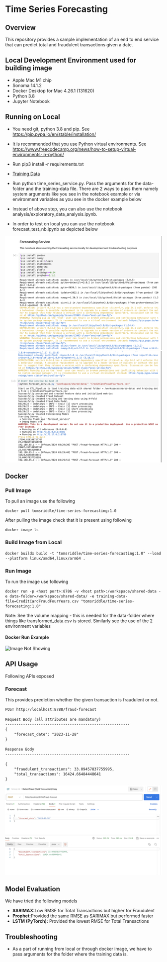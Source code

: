 # Time Series Forecasting

## Overview

This repository provides a sample implementation of an end to end service that can predict total and fraudulent transactions given a date. 

## Local Development Environment used for building image

* Apple Mac M1 chip
* Sonoma 14.1.2
* Docker Desktop for Mac 4.26.1 (131620)
* Python 3.8
* Jupyter Notebook

## Running on Local

* You need git, python 3.8 and pip. See https://pip.pypa.io/en/stable/installation/

* It is recommended that you use Python virtual environments. See https://www.freecodecamp.org/news/how-to-setup-virtual-environments-in-python/

* Run pip3 install -r requirements.txt

* [Training Data](https://drive.google.com/file/d/1IKxNefL6pkBNBPdMpRJRy3OUxcXwzHHS/view?usp=sharing) 

* Run python time_series_service.py. Pass the arguments for the data-folder and the training-data file. There are 2 ways to pass them namely system arguments like you see in the notebook example or via environment variables as you see in the docker example below 

* Instead of above step, you can also use the notebook analysis/exploratory_data_analysis.ipynb. 

* In order to test on local you can use the notebook forecast_test_nb.ipynb as depicted below

![Image Not Showing](https://github.com/shaileshhemdev/public-images/blob/main/ForecastingServiceLocal1.png?raw=true)
![Image Not Showing](https://github.com/shaileshhemdev/public-images/blob/main/ForecastingServiceLocal2.png?raw=true)

## Docker

### Pull Image

To pull an image use the following 

```
docker pull tomsriddle/time-series-forecasting:1.0

```

After pulling the image check that it is present using following

```
docker image ls

```

### Build Image from Local

```
docker buildx build -t "tomsriddle/time-series-forecasting:1.0" --load --platform linux/amd64,linux/arm64 .

```


### Run Image

To run the image use following

```
docker run -p <host port>:8786 -v <host path>:/workspace/shared-data -e data-folder=/workspace/shared-data/ -e training-data-file=CreditCardFraudFourYears.csv "tomsriddle/time-series-forecasting:1.0" 

```

Note: See the volume mapping - this is needed for the data-folder where things like transformed_data.csv is stored. Similarly see the use of the 2 environment variables

#### Docker Run Example

![Image Not Showing](https://github.com/shaileshhemdev/public-images/blob/main/ForecastingImageRun.png?raw=true)

## API Usage

Following APIs exposed 

### Forecast  

This provides prediction whether the given transaction is fraudulent or not. 

```
POST http://localhost:8788/fraud-forecast

Request Body (all attributes are mandatory)
--------------------------------------------------------
{
    "forecast_date": "2023-11-28"
}

Response Body
--------------------------------------------------------

{
    "fraudulent_transactions": 33.09457837755995,
    "total_transactions": 16424.66484448641
}

```
![Image Not Showing](https://github.com/shaileshhemdev/public-images/blob/main/ForecastAPI.png?raw=true)

## Model Evaluation

We have tried the following models

<ul>
    <li>
        <b>SARIMAX:</b>Low RMSE for Total Transactions but higher for Fraudulent
    </li>
    <li>
        <b>Prophet:</b>Provided the same RMSE as SARIMAX but performed faster
    </li>
    <li>
        <b>LSTM (PyTorch):</b> Provided the lowest RMSE for Total Transactions
    </li>
</ul>


## Troubleshooting

* As a part of running from local or through docker image, we have to pass arguments for the folder where the  training data is. 

